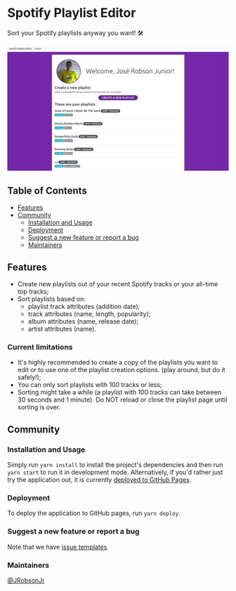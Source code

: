 # Spotify Playlist Editor

Sort your Spotify playlists anyway you want! 🛠

![Initial page](./main-page.png)

## Table of Contents

-   [Features](#features)
-   [Community](#community)
    -   [Installation and Usage](#installation-and-usage)
    -   [Deployment](#deployment)
    -   [Suggest a new feature or report a bug](#suggest-a-new-feature-or-report-a-bug)
    -   [Maintainers](#maintainers)

## Features

- Create new playlists out of your recent Spotify tracks or your all-time top tracks;
- Sort playlists based on:
    - playlist track attributes (addition date);
    - track attributes (name, length, popularity);
    - album attributes (name, release date);
    - artist attributes (name).

### Current limitations

- It's highly recommended to create a copy of the playlists you want to edit or to use one of the playlist creation options. (play around, but do it safely!);
- You can only sort playlists with 100 tracks or less;
- Sorting might take a while (a playlist with 100 tracks can take between 30 seconds and 1 minute). Do NOT reload or close the playlist page until sorting is over.

## Community

### Installation and Usage

Simply run `yarn install` to install the project's dependencies and then run `yarn start` to run it in development mode. Alternatively, if you'd rather just try the application out, it is currently [deployed to GitHub Pages](https://calluswhatyouwant.github.io/spotify-playlist-editor).

### Deployment

To deploy the application to GitHub pages, run `yarn deploy`.

### Suggest a new feature or report a bug

Note that we have [issue templates](.github/ISSUE_TEMPLATE).

### Maintainers

[@JRobsonJr](http://github.com/JRobsonJr)